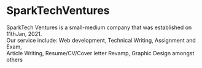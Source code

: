 # SparkTechVentures
SparkTech Ventures is a small-medium company that was established on 11thJan, 2021.    
Our service include: Web development, Technical Writing, Assignment and Exam,           
Article Writing, Resume/CV/Cover letter Revamp, Graphic Design amongst others             
